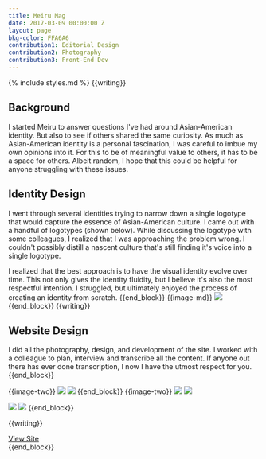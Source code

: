 ```yaml
---
title: Meiru Mag
date: 2017-03-09 00:00:00 Z
layout: page
bkg-color: FFA6A6
contribution1: Editorial Design
contribution2: Photography
contribution3: Front-End Dev
---
```


{% include styles.md %}
{{writing}}

## Background
I started Meiru to answer questions I've had around Asian-American identity. But also to see if others shared the same curiosity. As much as Asian-American identity is a personal fascination, I was careful to imbue my own opinions into it. For this to be of meaningful value to others, it has to be a space for others. Albeit random, I hope that this could be helpful for anyone struggling with these issues.

## Identity Design

I went through several identities trying to narrow down a single logotype that would capture the essence of Asian-American culture. I came out with a handful of logotypes (shown below). While discussing the logotype with some colleagues, I realized that I was approaching the problem wrong. I couldn't possibly distill a nascent culture that's still finding it's voice into a single logotype.

I realized that the best approach is to have the visual identity evolve over time. This not only gives the identity fluidity, but I believe it's also the most respectful intention.
I struggled, but ultimately enjoyed the process of creating an identity from scratch.
{{end_block}}
{{image-md}}
<img src="/assets/meiru/meiru-identity.png"/>
{{end_block}}
{{writing}}

## Website Design

I did all the photography, design, and development of the site. I worked with a colleague to plan, interview and transcribe all the content. If anyone out there has ever done transcription, I now I have the utmost respect for you.
{{end_block}}

{{image-two}}
<img src="/assets/meiru/store.jpg" class="w-40-l ma2-l self-start"/>
<img src="/assets/meiru/yard.JPG" class="w-40-l ma2-l self-start"/>
{{end_block}}
{{image-two}}
<img class="w-40-l ma2-l self-start" src="/assets/meiru/home1.png">
<img class="w-40-l ma2-l self-start" src="/assets/meiru/home2.png">

<img class="w-40-l ma2-l self-start" src="/assets/meiru/article1.png">
<img class="w-40-l ma2-l self-start" src="/assets/meiru/illo.jpg">
{{end_block}}

{{writing}}
<div class="tc mt3">
  <a href="http://meirumag.com" class="f3 mono tc black line">View Site</a>
</div>
{{end_block}}
